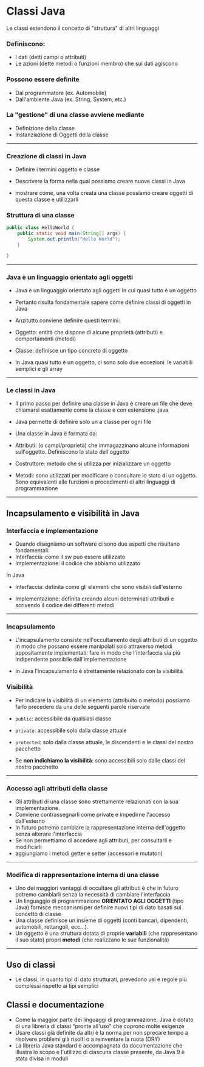 # Classi Java

Le classi estendono il concetto di "struttura" di altri linguaggi

### Definiscono:

* I dati (detti campi o attributi)
* Le azioni (dette metodi o funzioni membro) che sui dati agiscono

### Possono essere definite
* Dal programmatore (ex. Automobile)
* Dall'ambiente Java (ex. String, System, etc.)

### La "gestione" di una classe avviene mediante
* Definizione della classe
* Instanziazione di Oggetti della classe

---


### Creazione di classi in Java

* Definire i termini oggetto e classe

* Descrivere la forma nella qual possiamo creare nuove classi in Java

* mostrare come, una volta creata una classe possiamo creare oggetti di questa classe e utilizzarli


### Struttura di una classe


```java
public class HelloWorld {
    public static void main(String[] args) {
		System.out.println("Hello World");
    }

}
```

--- 


### Java è un linguaggio orientato agli oggetti

* Java è un linguaggio orientato agli oggetti in cui quasi tutto è un oggetto

* Pertanto risulta fondamentale sapere come definire classi di oggetti in Java

* Anzitutto conviene definire questi termini:

* Oggetto: entità che dispone di alcune proprietà (attributi) e comportamenti (metodi)

* Classe: definisce un tipo concreto di oggetto

* In Java quasi tutto è un oggetto, ci sono solo due eccezioni: le variabili semplici e gli array

---


### Le classi in Java

* Il primo passo per definire una classe in Java è creare un file che deve chiamarsi esattamente come la classe e con estensione .java

* Java permette di definire solo un a classe per ogni file

* Una classe in Java è formata da:

* Attributi: (o campi/proprietà) che immagazzinano alcune informazioni sull'oggetto. Definiscono lo stato dell'oggetto

* Costruttore: metodo che si utilizza per inizializzare un oggetto

* Metodi: sono utilizzati per modificare o consultare lo stato di un oggetto. Sono equivalenti alle funzioni o procedimenti di altri linguaggi di programmazione

---

## Incapsulamento e visibilità in Java

### Interfaccia e implementazione

* Quando disegniamo un software ci sono due aspetti che risultano fondamentali:
* Interfaccia: come il sw può essere utilizzato
* Implementazione: il codice che abbiamo utilizzato

In Java

* Interfaccia: definita come gli elementi che sono visibili dall'esterno

* Implementazione: definita creando alcuni determinati attributi e scrivendo il codice dei differenti metodi

---


### Incapsulamento

* L'incapsulamento consiste nell'occultamento degli attributi di un oggetto in modo che possano essere manipolati solo attraverso metodi appositamente implementati: fare in modo che l'interfaccia sia più indipendente possibile dall'implementazione

* In Java l'incapsulamento è strettamente relazionato con la visibilità

### Visibilità

* Per indicare la visibilità di un elemento (attribuito o metodo) possiamo farlo precedere da una delle seguenti parole riservate

* `public`: accessibile da qualsiasi classe

* `private`: accessibile solo dalla classe attuale

* `protected`: solo dalla classe attuale, le discendenti e le classi del nostro pacchetto

* Se **non indichiamo la visibilità**: sono accessibili solo dalle classi del nostro pacchetto

---


### Accesso agli attributi della classe

* Gli attributi di una classe sono strettamente relazionati con la sua implementazione. 
* Conviene contrassegnarli come private e impedirne l'accesso dall'esterno
* In futuro potremo cambiare la rappresentazione interna dell'oggetto senza alterare l'interfaccia
* Se non permettiamo di accedere agli attributi, per consultarli e modificarli
* aggiungiamo i metodi getter e setter (accessori e mutatori)

---



### Modifica di rappresentazione interna di una classe

* Uno dei maggiori vantaggi di occultare gli attributi è che in futuro potremo cambiarli senza la necessità di cambiare l'interfaccia
* Un linguaggio di programmazione __ORIENTATO AGLI OGGETTI__ (tipo Java) fornisce meccanismi per definire nuovi tipi di dato basati sul concetto di classe
* Una classe definisce un insieme di oggetti (conti bancari, dipendenti, automobili, rettangoli, ecc...).
* Un oggetto è una struttura dotata di proprie **variabili** (che rappresentano il suo stato) propri **metodi** (che realizzano le sue funzionalità)


---


## Uso di classi
* Le classi, in quanto tipi di dato strutturati, prevedono usi e regole più complessi rispetto ai tipi semplici



## Classi e documentazione

* Come la maggior parte dei linguaggi di programmazione, Java è dotato di una libreria di classi "pronte all'uso" che coprono molte esigenze
* Usare classi già definite da altri è la norma per non sprecare tempo a risolvere problemi già risolti o a reinventare la ruota (DRY)
* La libreria Java standard è accompagnata da documentazione che illustra lo scopo e l'utilizzo di ciascuna classe presente, da Java 9 è stata divisa in moduli

